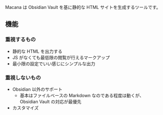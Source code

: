 Macana は Obsidian Vault を基に静的な HTML サイトを生成するツールです。

## 機能

### 重視するもの

- 静的な HTML を出力する
- JS がなくても最低限の閲覧が行えるマークアップ
- 最小限の設定でいい感じにシンプルな出力

### 重視しないもの

- Obsidian 以外のサポート
	- 基本はファイルベースの Markdown なのである程度は動くが、 Obsidian Vault の対応が最優先
- カスタマイズ
